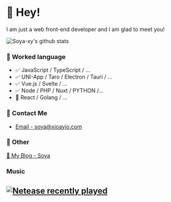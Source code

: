 # 👋 Hey!

I am just a web front-end developer and I am glad to meet you!

![Soya-xy's github stats](https://github-readme-stats.vercel.app/api?username=Soya-xy&&show_icons=true&&title_color=1abc9c&&icon_color=1abc9c)


### 📝 Worked language

- ✅ JavaScript / TypeScript / ...
- ✅ UNI-App / Taro / Electron / Tauri / ...
- ✅ Vue.js / Svelte  / ...
- ✅ Node / PHP / Nuxt / PYTHON /...
- 📝 React / Golang / ...

### 📮 Contact Me

- [Email - soya@xioayio.com](mailto:soya@xioayio.com)


### 🤪 Other

[📌 My Blog - Soya](https://xiaoyio.com)

### Music

[![Netease recently played](https://netease-recent-profile.vercel.app/?id=1956512416&show_percent=1&type=0)]([https://netease-recent-profile.vercel.app/?id=126764012&number=3](https://netease-recent-profile.vercel.app/?id=1956512416&show_percent=1&type=0))
---
